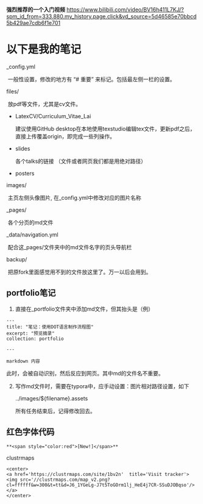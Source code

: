 **强烈推荐的一个入门视频** https://www.bilibili.com/video/BV16h411L7KJ/?spm_id_from=333.880.my_history.page.click&vd_source=5d46585e70bbcd5b429ae7cdb6f1e701

# 以下是我的笔记

_config.yml

​	一般性设置，修改的地方有 “# 重要” 来标记。包括最左侧一栏的设置。

files/

​	放pdf等文件，尤其是cv文件。

- LatexCV/Curriculum_Vitae_Lai 

  建议使用GitHub desktop在本地使用texstudio编辑tex文件，更新pdf之后，直接上传覆盖origin，即完成一些列操作。

- slides 

  各个talks的链接 （文件或者网页我们都是用绝对路径）

- posters

images/

​	主页左侧头像图片, 在_config.yml中修改对应的图片名称

_pages/

​	各个分页的md文件

_data/navigation.yml

​	配合这_pages/文件夹中的md文件名字的页头导航栏

backup/

​	把原fork里面感觉用不到的文件放这里了。万一以后会用到。



## portfolio笔记



1. 直接在_portfolio文件夹中添加md文件，但其抬头是（例）

```
---
title: "笔记：使用DOT语言制作流程图"
excerpt: "预览摘录"
collection: portfolio

---

markdown 内容
```

此时，会被自动识别，然后反应到网页。其中md的文件名不重要。

2. 写作md文件时，需要在typora中，应手动设置：图片相对路径设置，如下

   ../images/${filename}.assets

   所有任务结束后，记得修改回去。



## 红色字体代码

`**<span style="color:red">[New!]</span>**`



clustrmaps

```
<center>
<a href='https://clustrmaps.com/site/1bv2n'  title='Visit tracker'><img src='//clustrmaps.com/map_v2.png?cl=ffffff&w=300&t=tt&d=J6_1YGeLg-J7t5ToGOrm1lj_HeE4j7CR-SSuDJOBqso'/></a>
</center>
```


